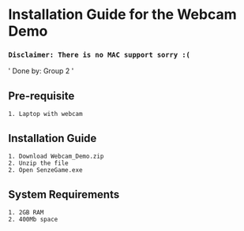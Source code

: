# Installation Guide for the Webcam Demo

### ` Disclaimer: There is no MAC support sorry :( `

' Done by: Group 2 '

## Pre-requisite
```
1. Laptop with webcam
```

## Installation Guide
```
1. Download Webcam_Demo.zip
2. Unzip the file
2. Open SenzeGame.exe
```

## System Requirements
```
1. 2GB RAM
2. 400Mb space
```
